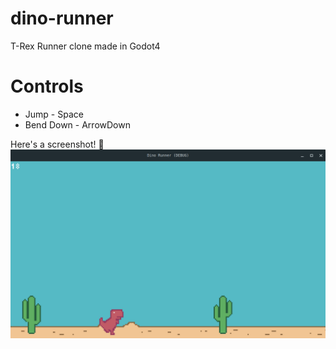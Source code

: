 # dino-runner

T-Rex Runner clone made in Godot4

# Controls
* Jump - Space
* Bend Down - ArrowDown 

Here's a screenshot! 🦖
![Screenshot](https://github.com/KonyD/dino-runner/blob/main/%20screenshot.png)
